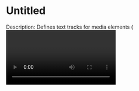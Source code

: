 # Untitled

Description: Defines text tracks for media elements (<video> and <audio>)
Tag: https://www.w3schools.com/tags/tag_track.asp